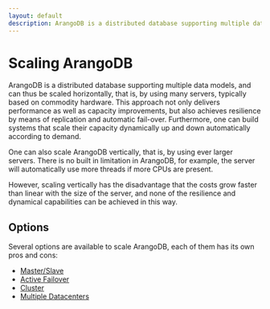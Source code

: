 ```yaml
---
layout: default
description: ArangoDB is a distributed database supporting multiple data models,and can thus be scaled horizontally, that is, by using many servers,typically based on commodity hardware
---
```

Scaling ArangoDB
================

ArangoDB is a distributed database supporting multiple data models,
and can thus be scaled horizontally, that is, by using many servers,
typically based on commodity hardware. This approach not only delivers 
performance as well as capacity improvements, but also achieves
resilience by means of replication and automatic fail-over. Furthermore,
one can build systems that scale their capacity dynamically up and down 
automatically according to demand.

One can also scale ArangoDB vertically, that is, by using
ever larger servers. There is no built in limitation in ArangoDB,
for example, the server will automatically use more threads if
more CPUs are present. 

However, scaling vertically has the disadvantage that the
costs grow faster than linear with the size of the server, and
none of the resilience and dynamical capabilities can be achieved 
in this way.

Options
-------

Several options are available to scale ArangoDB, each of them has its own pros
and cons:

- [Master/Slave](architecture-deploymentmodes-masterslave.html)
- [Active Failover](architecture-deploymentmodes-activefailover.html)
- [Cluster](architecture-deploymentmodes-cluster.html)
- [Multiple Datacenters](architecture-deploymentmodes-dc2dc.html)
